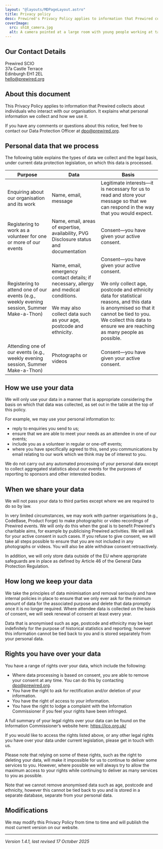 ```yaml
---
layout: "@layouts/MDPageLayout.astro"
title: Privacy policy
desc: Prewired's Privacy Policy applies to information that Prewired collects about individuals who interact with our organisation. It explains what personal information we collect and how we use it.
coverImage:
  src: sh18_camera.jpg
  alt: A camera pointed at a large room with young people working at tables
---
```



## Our Contact Details

Prewired SCIO  
37a Castle Terrace  
Edinburgh EH1 2EL  
[hello@prewired.org](mailto:hello@prewired.org)

## About this document

This Privacy Policy applies to information that Prewired collects about individuals who interact with our organisation. It explains what personal information we collect and how we use it.

If you have any comments or questions about this notice, feel free to contact our Data Protection Officer at [dpo@prewired.org](mailto:dpo@prewired.org).

## Personal data that we process

The following table explains the types of data we collect and the legal basis, under current data protection legislation, on which this data is processed.

| Purpose | Data | Basis |
| --- | --- | --- |
| Enquiring about our organisation and its work | Name, email, message | Legitimate interests&mdash;it is necessary for us to read and store your message so that we can respond in the way that you would expect. |
| Registering to work as a volunteer for one or more of our events | Name, email, areas of expertise, availability, PVG Disclosure status and documentation | Consent&mdash;you have given your active consent. |
| Registering to attend one of our events (e.g., weekly evening session, Summer Make-a-Thon) | Name, email, emergency contact details; if necessary, allergy and medical conditions.<br><br>We may also collect data such as your age, postcode and ethnicity. | Consent&mdash;you have given your active consent.<br><br>We only collect age, postcode and ethnicity data for statistical reasons, and this data is anonymised so that it cannot be tied to you. We collect this data to ensure we are reaching as many people as possible. |
| Attending one of our events (e.g., weekly evening session, Summer Make-a-Thon) | Photographs or videos | Consent&mdash;you have given your active consent.|

## How we use your data

We will only use your data in a manner that is appropriate considering the basis on which that data was collected, as set out in the table at the top of this policy.

For example, we may use your personal information to:

* reply to enquiries you send to us;
* ensure that we are able to meet your needs as an attendee in one of our events;
* include you as a volunteer in regular or one-off events;
* where you have specifically agreed to this, send you communications by email relating to our work which we think may be of interest to you.

We do not carry out any automated processing of your personal data except to collect aggregated statistics about our events for the purposes of reporting to sponsors and other interested bodies.

## When we share your data

We will not pass your data to third parties except where we are required to do so by law.

In very limited circumstances, we may work with partner organisations (e.g., CodeBase, Product Forge) to make photographic or video recordings of Prewired events. We will only do this when the goal is to benefit Prewired's charitable aims, for example by publicising Prewired activities. We will ask for your active consent in such cases. If you refuse to give consent, we will take all steps possible to ensure that you are not included in any photographs or videos. You will also be able withdraw consent retroactively.

In addition, we will only store data outside of the EU where appropriate safeguards are in place as defined by Article 46 of the General Data Protection Regulation.

## How long we keep your data

We take the principles of data minimisation and removal seriously and have internal policies in place to ensure that we only ever ask for the minimum amount of data for the associated purpose and delete that data promptly once it is no longer required. Where attendee data is collected on the basis of consent, we will seek renewal of consent at least every year.

Data that is anonymised such as age, postcode and ethnicity may be kept indefinitely for the purpose of historical statistics and reporting; however this information cannot be tied back to you and is stored separately from your personal data.

## Rights you have over your data

You have a range of rights over your data, which include the following:

* Where data processing is based on consent, you are able to remove your consent at any time. You can do this by contacting [dpo@prewired.org](mailto:dpo@prewired.org).
* You have the right to ask for rectification and/or deletion of your information.
* You have the right of access to your information.
* You have the right to lodge a complaint with the Information Commissioner if you feel your rights have been infringed.

A full summary of your legal rights over your data can be found on the Information Commissioner’s website here: <https://ico.org.uk/>

If you would like to access the rights listed above, or any other legal rights you have over your data under current legislation, please get in touch with us.

Please note that relying on some of these rights, such as the right to deleting your data, will make it impossible for us to continue to deliver some services to you. However, where possible we will always try to allow the maximum access to your rights while continuing to deliver as many services to you as possible.

Note that we cannot remove anonymised data such as age, postcode and ethnicity, however this cannot be tied back to you and is stored in a separate database, separate from your personal data.

## Modifications

We may modify this Privacy Policy from time to time and will publish the most current version on our website.

----

*Version 1.4.1, last revised 17 October 2025*
